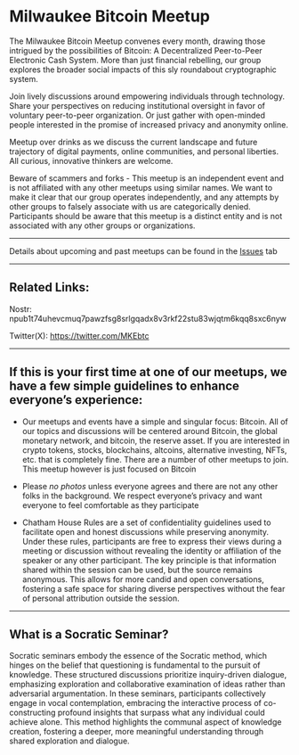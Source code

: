 # Milwaukee Bitcoin Meetup

The Milwaukee Bitcoin Meetup convenes every month, drawing those intrigued by the possibilities of Bitcoin: A Decentralized Peer-to-Peer Electronic Cash System. More than just financial rebelling, our group explores the broader social impacts of this sly roundabout cryptographic system.

Join lively discussions around empowering individuals through technology. Share your perspectives on reducing institutional oversight in favor of voluntary peer-to-peer organization. Or just gather with open-minded people interested in the promise of increased privacy and anonymity online.

Meetup over drinks as we discuss the current landscape and future trajectory of digital payments, online communities, and personal liberties. All curious, innovative thinkers are welcome.

Beware of scammers and forks - This meetup is an independent event and is not affiliated with any other meetups using similar names. We want to make it clear that our group operates independently, and any attempts by other groups to falsely associate with us are categorically denied. Participants should be aware that this meetup is a distinct entity and is not associated with any other groups or organizations.

------------------------------------------------------------
Details about upcoming and past meetups can be found in the [Issues](https://github.com/MilwaukeeBitcoinMeetup/Milwaukee-Bitcoin-Meetup/issues) tab

-----------------

Related Links:
--------------------
  
  Nostr: npub1t74uhevcmuq7pawzfsg8srlgqadx8v3rkf22stu83wjqtm6kqq8sxc6nyw
  
  Twitter(X): https://twitter.com/MKEbtc


  

--------------------------------------------------------------------------------------------------------------------------------------------------------------------------------------------------

If this is your first time at one of our meetups, we have a few simple guidelines to enhance everyone’s experience:
------
- Our meetups and events have a simple and singular focus: Bitcoin. All of our topics and discussions will be centered around Bitcoin, the global monetary network, and bitcoin, the reserve asset. If you are interested in crypto tokens, stocks, blockchains, altcoins, alternative investing, NFTs, etc. that is completely fine. There are a number of other meetups to join. This meetup however is just focused on Bitcoin

- Please *no photos* unless everyone agrees and there are not any other folks in the background. We respect everyone’s privacy and want everyone to feel comfortable as they participate

- Chatham House Rules are a set of confidentiality guidelines used to facilitate open and honest discussions while preserving anonymity. Under these rules, participants are free to express their views during a meeting or discussion without revealing the identity or affiliation of the speaker or any other participant. The key principle is that information shared within the session can be used, but the source remains anonymous. This allows for more candid and open conversations, fostering a safe space for sharing diverse perspectives without the fear of personal attribution outside the session.

----------------------------------------------------------------------------------------------------------------------------------------------------

What is a Socratic Seminar?
------
Socratic seminars embody the essence of the Socratic method, which hinges on the belief that questioning is fundamental to the pursuit of knowledge. These structured discussions prioritize inquiry-driven dialogue, emphasizing exploration and collaborative examination of ideas rather than adversarial argumentation. In these seminars, participants collectively engage in vocal contemplation, embracing the interactive process of co-constructing profound insights that surpass what any individual could achieve alone. This method highlights the communal aspect of knowledge creation, fostering a deeper, more meaningful understanding through shared exploration and dialogue.

